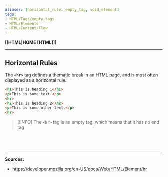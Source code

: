 ```yaml
---
aliases: [horizontal_rule, empty_tag, void_element]
tags:
- HTML/Tags/empty_tags
- HTML/Elements
- HTML/Content/Flow 
---
```

**[[HTML|HOME [HTML]]]**

---
## Horizontal Rules
The **`<hr>`** tag defines a thematic break in an HTML page, and is most often displayed as a horizontal rule.
```HTML
<h1>This is heading 1</h1>  
<p>This is some text.</p>  
<hr>  
<h2>This is heading 2</h2>  
<p>This is some other text.</p>  
<hr>
```
>[!INFO] The `<hr>` tag is an empty tag, which means that it has no end tag

# 

<br>

---
**Sources:**
- https://developer.mozilla.org/en-US/docs/Web/HTML/Element/hr